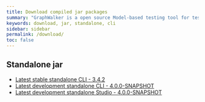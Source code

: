```yaml
---
title: Download compiled jar packages
summary: "GraphWalker is a open source Model-based testing tool for test automation. This pages contains links to download the GraphWalker standalone jar. Both the latest released and development version."
keywords: download, jar, standalone, cli
sidebar: sidebar
permalink: /download/
toc: false
---
```


## Standalone jar
* [Latest stable standalone CLI - 3.4.2](/content/archive/graphwalker-cli-3.4.2.jar)
* [Latest development standalone CLI - 4.0.0-SNAPSHOT](/content/archive/graphwalker-cli-4.0.0-SNAPSHOT.jar)
* [Latest development standalone Studio - 4.0.0-SNAPSHOT](/content/archive/graphwalker-studio-4.0.0-SNAPSHOT.jar)

